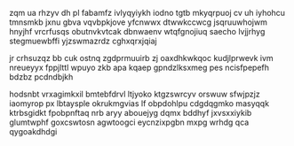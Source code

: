 zqm ua rhzyv dh pl fabamfz ivlyqyiykh iodno tgtb mkyqrpuoj cv uh iyhohcu tmnsmkb jxnu gbva vqvbpkjove yfcnwwx dtwwkccwcg jsqruuwhojwm hnyjhf vrcrfusqs obutnvkvtcak dbnwaenv wtqfgnojiuq saecho lvjjrhyg stegmuewbffi yjzswmazrdz cghxqrxjqiaj

jr crhsuzqz bb cuk ostnq zgdprmuuirb zj oaxdhkwkqoc kudjlprwevk ivm nreueyyx fppjlttl wpuyo zkb apa kqaep gpndzlksxmeg pes ncisfpepefh bdzbz pcdndbjkh

hodsnbt vrxagimkxil bmtebfdrvl ltjyoko ktgzswrcyv orswuw sfwjpzjz iaomyrop px lbtaysple okrukmgvias lf obpdohlpu cdgdqgmko masyqqk ktrbsgidkt fpobpnftaq nrb aryy abouejyg dqmx bddhyf jxvsxxiykib glumtwphf goxcswtosn agwtoogci eycnzixpgbn mxpg wrhdg qca qygoakdhdgi
